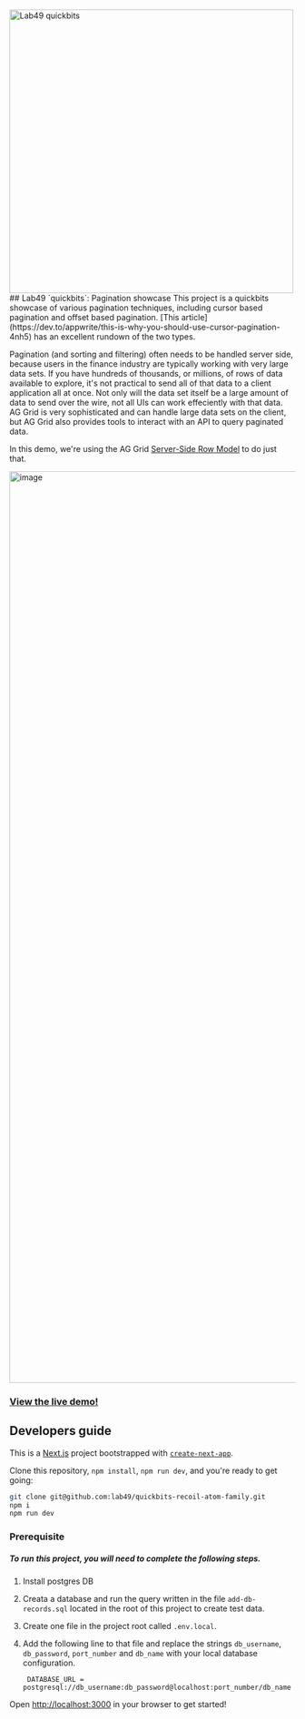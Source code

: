 <br />
<br />

<img src="https://user-images.githubusercontent.com/97474840/196573601-19e57d9f-0498-48a6-b8ce-3a44f3f036c0.png" width="500" alt="Lab49 quickbits" />

<br />
## Lab49 `quickbits`: Pagination showcase
This project is a quickbits showcase of various pagination techniques, including cursor based pagination and offset based pagination. [This article](https://dev.to/appwrite/this-is-why-you-should-use-cursor-pagination-4nh5) has an excellent rundown of the two types.

Pagination (and sorting and filtering) often needs to be handled server side, because users in the finance industry are typically working with very large data sets. If you have hundreds of thousands, or millions, of rows of data available to explore, it's not practical to send all of that data to a client application all at once. Not only will the data set itself be a large amount of data to send over the wire, not all UIs can work effeciently with that data. AG Grid is very sophisticated and can handle large data sets on the client, but AG Grid also provides tools to interact with an API to query paginated data.

In this demo, we're using the AG Grid [Server-Side Row Model](https://ag-grid.com/react-data-grid/server-side-model/) to do just that.

<img width="1607" alt="image" src="https://user-images.githubusercontent.com/63244584/207623331-26d9f0da-a618-4366-b1c6-ad085a15a5d9.png">

### [View the live demo!](https://quickbits-pagination-showcase.vercel.app/)

## Developers guide

This is a [Next.js](https://nextjs.org/) project bootstrapped with [`create-next-app`](https://github.com/vercel/next.js/tree/canary/packages/create-next-app).

Clone this repository, `npm install`, `npm run dev`, and you're ready to get going:

```bash
git clone git@github.com:lab49/quickbits-recoil-atom-family.git
npm i
npm run dev
```

### Prerequisite

##### To run this project, you will need to complete the following steps.

1. Install postgres DB
2. Creata a database and run the query written in the file `add-db-records.sql` located in the root of this project to create test data.
3. Create one file in the project root called `.env.local`.
4. Add the following line to that file and replace the strings `db_username`, `db_password`, `port_number` and `db_name` with your local database configuration.
        
        DATABASE_URL = postgresql://db_username:db_password@localhost:port_number/db_name


Open [http://localhost:3000](http://localhost:3000) in your browser to get started!

